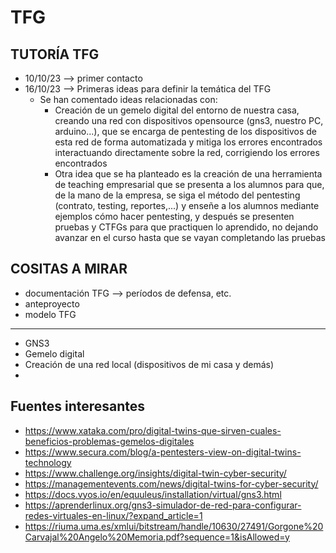 # TFG
## TUTORÍA TFG
- 10/10/23 --> primer contacto
- 16/10/23 --> Primeras ideas para definir la temática del TFG
  - Se han comentado ideas relacionadas con:
    - Creación de un gemelo digital del entorno de nuestra casa, creando una red con dispositivos opensource (gns3, nuestro PC, arduino...), que se encarga de pentesting de los dispositivos de esta red de forma automatizada y mitiga los errores encontrados interactuando directamente sobre la red, corrigiendo los errores encontrados
    - Otra idea que se ha planteado es la creación de una herramienta de teaching empresarial que se presenta a los alumnos para que, de la mano de la empresa, se siga el método del pentesting (contrato, testing, reportes,...) y enseñe a los alumnos mediante ejemplos cómo hacer pentesting, y después se presenten pruebas y CTFGs para que practiquen lo aprendido, no dejando avanzar en el curso hasta que se vayan completando las pruebas    
## COSITAS A MIRAR
- documentación TFG --> períodos de defensa, etc.
- anteproyecto
- modelo TFG
---
- GNS3
- Gemelo digital
- Creación de una red local (dispositivos de mi casa y demás)
- 

## Fuentes interesantes
- https://www.xataka.com/pro/digital-twins-que-sirven-cuales-beneficios-problemas-gemelos-digitales
- https://www.secura.com/blog/a-pentesters-view-on-digital-twins-technology
- https://www.challenge.org/insights/digital-twin-cyber-security/
- https://managementevents.com/news/digital-twins-for-cyber-security/
- https://docs.vyos.io/en/equuleus/installation/virtual/gns3.html
- https://aprenderlinux.org/gns3-simulador-de-red-para-configurar-redes-virtuales-en-linux/?expand_article=1
- https://riuma.uma.es/xmlui/bitstream/handle/10630/27491/Gorgone%20Carvajal%20Angelo%20Memoria.pdf?sequence=1&isAllowed=y
